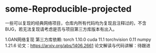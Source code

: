 # some-Reproducible-projected
一些可以复现的经典网络项目，仓库内所有代码均为复现且注释过的，不含BUG，若无法复现请考虑是否与项目第三方库版本有出入。

1.GAN网络复现
第三方库依赖: torch 1.10.0  cuda 11.1 torchvision 0.11  numpy 1.21.6 
论文：https://arxiv.org/abs/1406.2661
论文解读与代码讲解：待跟进
